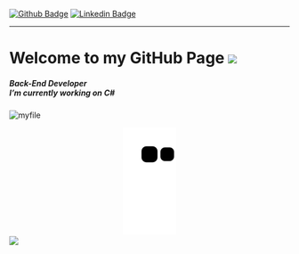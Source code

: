 <div> 
   
   
 </div>
  


[![Github Badge](https://img.shields.io/badge/-Github-FFE4C4?style=quare&labelColor=FFE4C4&logo=Github&logoColor=white&link=link)](https://github.com/kubrakll) 
[![Linkedin Badge](https://img.shields.io/badge/-Linkedin-DCDCDC?style=flat-quare&labelColor=DCDCDC&logo=linkedin&logoColor=white&link=link)](https://www.linkedin.com/in/kübra-kiliç/)
<hr>




<h1 hizalama="merkez">
  Welcome to my GitHub Page
  <img src="https://media.giphy.com/media/hvRJCLFzcasrR4ia7z/giphy.gif" width="28"></h1>
<h5>Back-End Developer 
<br> I’m currently working on C# 
<br>
</h5>

![myfile](https://68.media.tumblr.com/c8771963d5c44402c541fa083386e8bc/tumblr_or7f5r6zei1tlmx1vo1_250.gif)
<div align="center"> <img src="https://github.com/kuboskll/kuboskll/blob/output/github-contribution-grid-snake.svg" /></div>

<a href="https://github.com/nslhnatasvr/github-profile-views-counter">
    <img src="https://komarev.com/ghpvc/?username=kubrakll">
</a>
